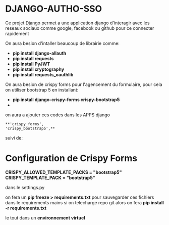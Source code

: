 # DJANGO-AUTHO-SSO

Ce projet Django permet a une application django d'interagir avec les reseaux sociaux comme google, facebook ou github pour ce connecter rapidement

On aura besion d'intaller beaucoup de librairie comme:

- **pip install django-allauth**
- **pip install requests**
- **pip install PyJWT**
- **pip install cryptography**
- **pip install requests_oauthlib**


On aura besion de crispy forms pour l'agencement du formulaire, pour cela on utiliser bootstrap 5 en installant:

- **pip install django-crispy-forms crispy-bootstrap5**
- 
 on aura a ajouter ces codes dans les APPS django

    **'crispy_forms',
    'crispy_bootstrap5',**
  
  suivi de:
  
  # Configuration de Crispy Forms
**CRISPY_ALLOWED_TEMPLATE_PACKS = "bootstrap5"
CRISPY_TEMPLATE_PACK = "bootstrap5"**

dans le settings.py

on fera un **pip freeze > requirements.txt** pour sauvegarder ces fichiers dans le requirements mains si on telecharge repo git alors on fera **pip install -r requirements.txt**

le tout dans un **environnement virtuel**
